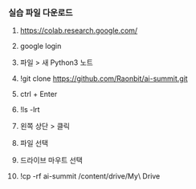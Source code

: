### 실습 파일 다운로드

1. https://colab.research.google.com/

2. google login

3. 파일 > 새 Python3 노트

4. !git clone https://github.com/Raonbit/ai-summit.git   

4. ctrl + Enter

5. !ls -lrt

6. 왼쪽 상단 > 클릭

7. 파일 선택

8. 드라이브 마우트 선택

9. !cp -rf ai-summit /content/drive/My\ Drive
